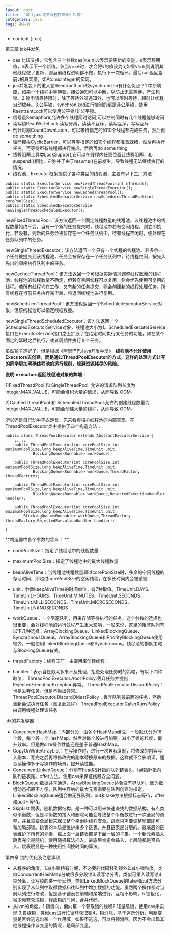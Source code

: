 ```yaml
---
layout: post
title:  "读《java高并发程序设计》后感"
categories: java
tags: 高并发
---
```


* content
{:toc}


第三章 jdk并发包
- cas 比较交换，它包含三个参数cas(v,e,n).v表示要更新的变量，e表示预期值，n表示下一个新值。仅当v==e时，才会将v的值设为n,如果v!=e,则说明其他线程做了更新，则当前线程说明都不做，执行下一次循环。最后cas返回当前v的真实值。如AtomicInteger的实现。
- juc并发包下的重入锁ReentrantLock较synchronized有什么优点？1.中断响应，如果一个线程中等待锁，接受通知可以中断，以防止无需等待，产生死锁。2.锁申请等待限时，除了等待外部通知外，也可以限时等待，超时让线程自动放弃。3.公平锁，synchronized进行控制的都是非公平锁，使用ReentrantLock可以使用公平锁/非公平锁。
- 信号量Semaphore,允许多个线程同时访问,可以控制同时有几个线程能够访问
- 读写锁ReadWirteLock,读写分离，读读不互斥，读写互斥，写写互斥
- 倒计时器CountDownLatch，可以等待指定的如10个线程都完成任务，然后再do some thing
- 循环栅栏CyclicBarrier，可以等等指定的如10个线程都准备就绪，然后再执行任务，再等待所有线程都执行完成，然后再do some thing
- 线程阻塞工具类LockSupport,它可以在线程内任意位置让线程阻塞，和suspend()相比，它弥补了由于resume()在前发生，导致线程无法继续执行的情况。
- 线程池，Executor框架提供了各种类型的线程池，主要有以下工厂方法：

<!--more-->

```
public static ExecutorService newFixedThreadPool(int nThreads);
public static ExecutorService newSingleThreadExecutor();
public static ExecutorService newCachedThreadPool();
public static ScheduledExecutorService newScheduledThreadPool(int corePoolSize);
public static ScheduledExecutorService newSingleThreadScheduledExecutor();

```
newFixedThreadPool：该方法返回一个固定线程数量的线程池。该线程池中的线程数量始终不变。当有一个新的任务提交时，线程池中若有空闲线程，则立即执行。若没有，则新的任务会被暂存在一个任务队列中，待有线程空闲时，便处理在任务队列中的任务。 

newSingleThreadExecutor：该方法返回一个只有一个线程的线程池。若多余一个任务被提交到该线程池，任务会被保存在一个任务队列中，待线程空闲，按先入先出的顺序执行队列中的任务。

newCachedThreadPool：该方法返回一个可根据实际情况调整线程数量的线程池。线程池的线程数量不确定，但若有空闲线程可以复用，则会优先使用可复用的线程。若所有线程均在工作，又有新的任务提交，则会创建新的线程处理任务。所有线程在当前任务执行完毕后，将返回线程池进行复用。

newScheduledThreadPool：该方法也返回一个ScheduledExecutorService对象，但该线程池可以指定线程数量。

newSingleThreadScheduledExecutor：该方法返回一个ScheduledExecutorService对象，线程池大小为1。ScheduledExecutorService接口在ExecutorService接口之上扩展了在给定时间执行某任务的功能，如在某个固定的延时之后执行，或者周期性执行某个任务。 

虽然轮子造好了，但是根据《[阿里巴巴Java开发手册](https://github.com/alibaba/p3c/blob/master/%E9%98%BF%E9%87%8C%E5%B7%B4%E5%B7%B4Java%E5%BC%80%E5%8F%91%E6%89%8B%E5%86%8C%EF%BC%88%E7%BA%AA%E5%BF%B5%E7%89%88%EF%BC%89.pdf)》，**线程池不允许使用Executors去创建，而是通过ThreadPoolExecutor的方式，这样的处理方式让写的同学更加明确线程池的运行规则，规避资源耗尽的风险。**

**说明:executors返回线程池对象的弊端：**

1)FixedThreadPool 和 SingleThreadPool: 允许的请求队列长度为 Integer.MAX_VALUE，可能会堆积大量的请求，从而导致 OOM。

2)CachedThreadPool 和 ScheduledThreadPool:允许的创建线程数量为 Integer.MAX_VALUE，可能会创建大量的线程，从而导致 OOM。

所以还是自己动手丰衣足食，先来看看核心线程池的内部实现。在ThreadPoolExecutor类中提供了四个构造方法：

```
public class ThreadPoolExecutor extends AbstractExecutorService {
    .....
    public ThreadPoolExecutor(int corePoolSize,int maximumPoolSize,long keepAliveTime,TimeUnit unit,
            BlockingQueue<Runnable> workQueue);

    public ThreadPoolExecutor(int corePoolSize,int maximumPoolSize,long keepAliveTime,TimeUnit unit,
            BlockingQueue<Runnable> workQueue,ThreadFactory threadFactory);

    public ThreadPoolExecutor(int corePoolSize,int maximumPoolSize,long keepAliveTime,TimeUnit unit,
            BlockingQueue<Runnable> workQueue,RejectedExecutionHandler handler);

    public ThreadPoolExecutor(int corePoolSize,int maximumPoolSize,long keepAliveTime,TimeUnit unit,
        BlockingQueue<Runnable> workQueue,ThreadFactory threadFactory,RejectedExecutionHandler handler);
    ...
}
```

**构造器中各个参数的含义：
**

- corePoolSize：指定了线程池中的线程数量

- maximumPoolSize：指定了线程池中的最大线程数量

- keepAliveTime：当线程池线程数量超过corePoolSize时，多余的空闲线程的存活时间，即超过corePoolSize的空闲线程，在多长时间内会被销毁

- unit：参数keepAliveTime的时间单位，有7种取值。TimeUnit.DAYS、TimeUnit.HOURS、TimeUnit.MINUTES、TimeUnit.SECONDS、TimeUnit.MILLISECONDS、TimeUnit.MICROSECONDS、TimeUnit.NANOSECONDS

- workQueue：一个阻塞队列，用来存储等待执行的任务，这个参数的选择也很重要，会对线程池的运行过程产生重大影响，一般来说，这里的阻塞队列有以下几种选择：ArrayBlockingQueue、LinkedBlockingQueue、SynchronousQueue。ArrayBlockingQueue和PriorityBlockingQueue使用较少，一般使用LinkedBlockingQueue和Synchronous。线程池的排队策略与BlockingQueue有关。

- threadFactory：线程工厂，主要用来创建线程；

- handler：表示当任务太多来不及处理，拒绝处理任务时的策略，有以下四种取值： 
ThreadPoolExecutor.AbortPolicy:丢弃任务并抛出RejectedExecutionException异常。 
ThreadPoolExecutor.DiscardPolicy：也是丢弃任务，但是不抛出异常。 
ThreadPoolExecutor.DiscardOldestPolicy：丢弃队列最前面的任务，然后重新尝试执行任务（重复此过程） 
ThreadPoolExecutor.CallerRunsPolicy：由调用线程处理该任务

jdk的并发容器
-  ConcurrentHashMap：内部分段，由多个HashMap组成，一般默认分为16个段，每个段一个HashMap，然后对每个段进行加锁。减小了锁的粒度，提升效率。但是做size操作性能还是差于普通HashMap。
- CopyOnWriteArrayList：在写操作时，进行一次自我复制，将修改的内容写入副本，写完之后再将修改完的副本替换原来的数据。这样就不会影响读。适合读操作多于写操作的场景，提升读性能。
- ConcurrentLinkedQueue：分别有head指针指向队列链表头，tail指针指向队列链表尾。offer方法，使用cas来保证线程安全问题。
- BlockQueue:数据共享通道，ArrayBlockingQueue适合做有界队列，因为数组动态拓展不方便，队列中容纳的最大元素需要在队列创建时指定。LinkedBlockingQueue适合做无界队列，put和take方法根据标志等待，offer和poll不等待。
- SkipList 跳表，随机数据结构。是一种可以用来快速查找的数据结构，有点类似平衡数，但是平衡数的插入和删除可能会导致整个平衡数进行一次全局的调整，并且需要全局锁来保证整个平衡树线程安全。跳表只需要调整局部即可，和加局部锁。跳表的本质是维护来多个链表，并且链表是分层的。最底层的链表维护了所有的元素，每上面一层链表都是下面一层的子集。一个新元素插入跳表完全是随机，使用随机算法插入。最底层肯定会插入，上层随机是否插入。跳表明显是一种使用空间换时间的算法。


第四章 锁的优化及注意事项
- 从程序的角度，1.减小锁持有时间，不必要的代码移到锁外2.减小锁粒度，类似ConcurrentHashMap分成很多分段锁3.读写锁分离，类似可重入读写锁4.锁分离，读写锁的进一步延伸，类似LinkedBlockQueue的take和put方法分别实现了从队列中取得数据和往队列中增加数据的功能。虽然两个操作都对当前队列进行修改，但是基于链表在前端和尾端进行，互相不影响。5.锁粗化，减少频繁获取锁，释放锁的时间，合并代码。
- 从jvm的角度，1.锁偏向，偏向第一个获取锁的线程2.轻量级锁，使用cas来实现 3.自旋锁，类似cas进行忙循环获取锁4，锁消除，基于逃逸分析，判断变量是否会逃逸出某一个作用域，如果不逃逸，可以将锁消除，因为不会出现其他线程操作该变量的情况，是局部变量。


